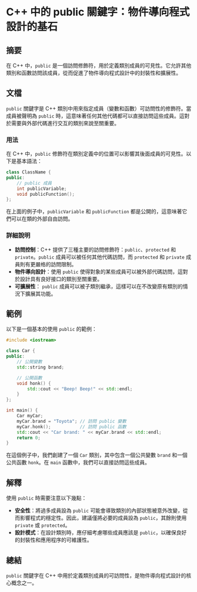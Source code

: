 <!--
Meta Description: # C++ 中的 public 關鍵字：物件導向程式設計的基石 ## 摘要 在 C++ 中，`public` 是一個訪問修飾符，用於定義類別成員的可見性。它允許其他類別和函數訪問該成員，從而促進了物件導向程式設計中的封裝性和擴展性。 ## 文檔 `public` 關鍵字是 C++ 類別中用來指定成員...
Meta Keywords: public, std, brand, car, mycar
-->

# C++ 中的 public 關鍵字：物件導向程式設計的基石

## 摘要
在 C++ 中，`public` 是一個訪問修飾符，用於定義類別成員的可見性。它允許其他類別和函數訪問該成員，從而促進了物件導向程式設計中的封裝性和擴展性。

## 文檔
`public` 關鍵字是 C++ 類別中用來指定成員（變數和函數）可訪問性的修飾符。當成員被聲明為 `public` 時，這意味著任何其他代碼都可以直接訪問這些成員。這對於需要與外部代碼進行交互的類別來說至關重要。

### 用法
在 C++ 中，`public` 修飾符在類別定義中的位置可以影響其後面成員的可見性。以下是基本語法：

```cpp
class ClassName {
public:
    // public 成員
    int publicVariable;
    void publicFunction();
};
```

在上面的例子中，`publicVariable` 和 `publicFunction` 都是公開的，這意味著它們可以在類的外部自由訪問。

### 詳細說明
- **訪問控制**：C++ 提供了三種主要的訪問修飾符：`public`、`protected` 和 `private`。`public` 成員可以被任何其他代碼訪問，而 `protected` 和 `private` 成員則有更嚴格的訪問限制。
- **物件導向設計**：使用 `public` 使得對象的某些成員可以被外部代碼訪問，這對於設計具有良好接口的類別至關重要。
- **可擴展性**： `public` 成員可以被子類別繼承，這樣可以在不改變原有類別的情況下擴展其功能。

## 範例
以下是一個基本的使用 `public` 的範例：

```cpp
#include <iostream>

class Car {
public:
    // 公開變數
    std::string brand;

    // 公開函數
    void honk() {
        std::cout << "Beep! Beep!" << std::endl;
    }
};

int main() {
    Car myCar;
    myCar.brand = "Toyota"; // 訪問 public 變數
    myCar.honk();           // 訪問 public 函數
    std::cout << "Car brand: " << myCar.brand << std::endl;
    return 0;
}
```

在這個例子中，我們創建了一個 `Car` 類別，其中包含一個公共變數 `brand` 和一個公共函數 `honk`。在 `main` 函數中，我們可以直接訪問這些成員。

## 解釋
使用 `public` 時需要注意以下幾點：
- **安全性**：將過多成員設為 `public` 可能會導致類別的內部狀態被意外改變，從而影響程式的穩定性。因此，建議僅將必要的成員設為 `public`，其餘則使用 `private` 或 `protected`。
- **設計模式**：在設計類別時，應仔細考慮哪些成員應該是 `public`，以確保良好的封裝性和應用程序的可維護性。

## 總結
`public` 關鍵字在 C++ 中用於定義類別成員的可訪問性，是物件導向程式設計的核心概念之一。
